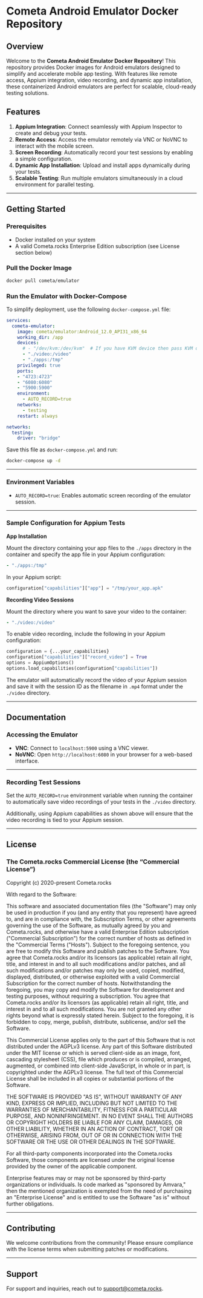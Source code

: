 # Cometa Android Emulator Docker Repository

## Overview

Welcome to the **Cometa Android Emulator Docker Repository**! This repository provides Docker images for Android emulators designed to simplify and accelerate mobile app testing. With features like remote access, Appium integration, video recording, and dynamic app installation, these containerized Android emulators are perfect for scalable, cloud-ready testing solutions.

## Features

1. **Appium Integration**: Connect seamlessly with Appium Inspector to create and debug your tests.
2. **Remote Access**: Access the emulator remotely via VNC or NoVNC to interact with the mobile screen.
3. **Screen Recording**: Automatically record your test sessions by enabling a simple configuration.
4. **Dynamic App Installation**: Upload and install apps dynamically during your tests.
5. **Scalable Testing**: Run multiple emulators simultaneously in a cloud environment for parallel testing.

---

## Getting Started

### Prerequisites

- Docker installed on your system
- A valid Cometa.rocks Enterprise Edition subscription (see License section below)

### Pull the Docker Image

```bash
docker pull cometa/emulator
```

### Run the Emulator with Docker-Compose

To simplify deployment, use the following `docker-compose.yml` file:

```yaml
services:
  cometa-emulator:
    image: cometa/emulator:Android_12.0_API31_x86_64    
    working_dir: /app 
    devices:
      # - "/dev/kvm:/dev/kvm"  # If you have KVM device then pass KVM device for hardware acceleration
      - "./video:/video"  
      - "./apps:/tmp"  
    privileged: true
    ports:
    - "4723:4723"
    - "6080:6080"
    - "5900:5900"
    environment:
      - AUTO_RECORD=true
    networks:
      - testing
    restart: always

networks:
  testing:
    driver: "bridge"
```

Save this file as `docker-compose.yml` and run:

```bash
docker-compose up -d
```

---

### Environment Variables

- `AUTO_RECORD=true`: Enables automatic screen recording of the emulator session.

---

### Sample Configuration for Appium Tests

**App Installation**

Mount the directory containing your app files to the `./apps` directory in the container and specify the app file in your Appium configuration:

```yaml
- "./apps:/tmp"
```

In your Appium script:

```python
configuration["capabilities"]["app"] = "/tmp/your_app.apk"
```

**Recording Video Sessions**

Mount the directory where you want to save your video to the container:

```yaml
- "./video:/video"  
```

To enable video recording, include the following in your Appium configuration:

```python
configuration = {...your_capabilities}
configuration["capabilities"]["record_video"] = True  
options = AppiumOptions() 
options.load_capabilities(configuration["capabilities"])
```

The emulator will automatically record the video of your Appium session and save it with the session ID as the filename in `.mp4` format under the `./video` directory.

---

## Documentation

### Accessing the Emulator

- **VNC**: Connect to `localhost:5900` using a VNC viewer.
- **NoVNC**: Open `http://localhost:6080` in your browser for a web-based interface.

---

### Recording Test Sessions

Set the `AUTO_RECORD=true` environment variable when running the container to automatically save video recordings of your tests in the `./video` directory.

Additionally, using Appium capabilities as shown above will ensure that the video recording is tied to your Appium session.

---

## License

### The Cometa.rocks Commercial License (the “Commercial License”)

Copyright (c) 2020-present Cometa.rocks

With regard to the Software:

This software and associated documentation files (the "Software") may only be used in production if you (and any entity that you represent) have agreed to, and are in compliance with, the Subscription Terms, or other agreements governing the use of the Software, as mutually agreed by you and Cometa.rocks, and otherwise have a valid Enterprise Edition subscription ("Commercial Subscription") for the correct number of hosts as defined in the "Commercial Terms ("Hosts"). Subject to the foregoing sentence, you are free to modify this Software and publish patches to the Software. You agree that Cometa.rocks and/or its licensors (as applicable) retain all right, title, and interest in and to all such modifications and/or patches, and all such modifications and/or patches may only be used, copied, modified, displayed, distributed, or otherwise exploited with a valid Commercial Subscription for the correct number of hosts. Notwithstanding the foregoing, you may copy and modify the Software for development and testing purposes, without requiring a subscription. You agree that Cometa.rocks and/or its licensors (as applicable) retain all right, title, and interest in and to all such modifications. You are not granted any other rights beyond what is expressly stated herein. Subject to the foregoing, it is forbidden to copy, merge, publish, distribute, sublicense, and/or sell the Software.

This Commercial License applies only to the part of this Software that is not distributed under the AGPLv3 license. Any part of this Software distributed under the MIT license or which is served client-side as an image, font, cascading stylesheet (CSS), file which produces or is compiled, arranged, augmented, or combined into client-side JavaScript, in whole or in part, is copyrighted under the AGPLv3 license. The full text of this Commercial License shall be included in all copies or substantial portions of the Software.

THE SOFTWARE IS PROVIDED "AS IS", WITHOUT WARRANTY OF ANY KIND, EXPRESS OR IMPLIED, INCLUDING BUT NOT LIMITED TO THE WARRANTIES OF MERCHANTABILITY, FITNESS FOR A PARTICULAR PURPOSE, AND NONINFRINGEMENT. IN NO EVENT SHALL THE AUTHORS OR COPYRIGHT HOLDERS BE LIABLE FOR ANY CLAIM, DAMAGES, OR OTHER LIABILITY, WHETHER IN AN ACTION OF CONTRACT, TORT OR OTHERWISE, ARISING FROM, OUT OF OR IN CONNECTION WITH THE SOFTWARE OR THE USE OR OTHER DEALINGS IN THE SOFTWARE.

For all third-party components incorporated into the Cometa.rocks Software, those components are licensed under the original license provided by the owner of the applicable component.

Enterprise features may or may not be sponsored by third-party organizations or individuals. Is code marked as "sponsored by Amvara," then the mentioned organization is exempted from the need of purchasing an "Enterprise License" and is entitled to use the Software "as is" without further obligations.

---

## Contributing

We welcome contributions from the community! Please ensure compliance with the license terms when submitting patches or modifications.

---

## Support

For support and inquiries, reach out to [support@cometa.rocks](mailto:support@cometa.rocks).
